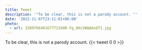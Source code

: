 ```yaml
---
title: Tweet
description: '"To be clear, this is not a parody account. "'
date: '2022-11-07T23:11:01+00:00'
photo:
  - url: 1589766401677721600-Fg_8HiVWQAAsQT2.jpg
---
```

To be clear, this is not a parody account. 
      {{< tweet 0 0 >}}
    
